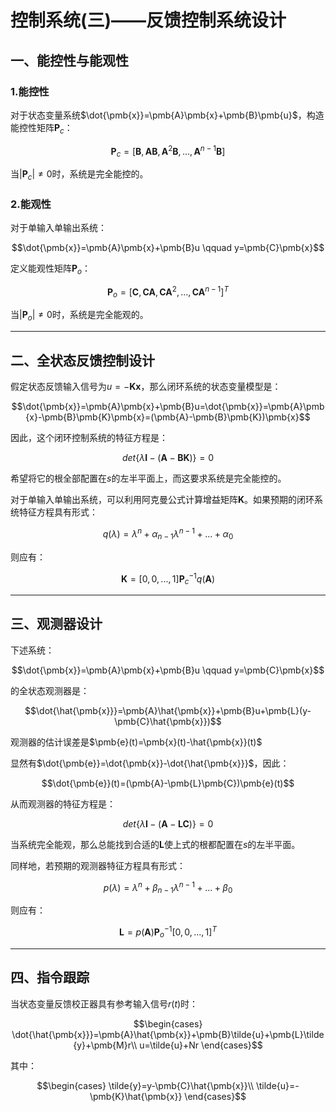 # 控制系统(三)——反馈控制系统设计

## 一、能控性与能观性

### 1.能控性

对于状态变量系统$\dot{\pmb{x}}=\pmb{A}\pmb{x}+\pmb{B}\pmb{u}$，构造能控性矩阵$\pmb{P}_c$：

$$\pmb{P}_c=[\pmb{B},\pmb{A}\pmb{B},\pmb{A}^{2}\pmb{B},...,\pmb{A}^{n-1}\pmb{B}]$$

当$|\pmb{P}_c|\neq0$时，系统是完全能控的。

### 2.能观性

对于单输入单输出系统：

$$\dot{\pmb{x}}=\pmb{A}\pmb{x}+\pmb{B}u \qquad y=\pmb{C}\pmb{x}$$

定义能观性矩阵$\pmb{P}_o$：

$$\pmb{P}_o=[\pmb{C},\pmb{C}\pmb{A},\pmb{C}\pmb{A}^{2},...,\pmb{C}\pmb{A}^{n-1}]^T$$

当$|\pmb{P}_o|\neq0$时，系统是完全能观的。

---

## 二、全状态反馈控制设计

假定状态反馈输入信号为$u=-\pmb{K}\pmb{x}$，那么闭环系统的状态变量模型是：

$$\dot{\pmb{x}}=\pmb{A}\pmb{x}+\pmb{B}u=\dot{\pmb{x}}=\pmb{A}\pmb{x}-\pmb{B}\pmb{K}\pmb{x}=(\pmb{A}-\pmb{B}\pmb{K})\pmb{x}$$

因此，这个闭环控制系统的特征方程是：

$$det\{ \lambda\pmb{I}-(\pmb{A}-\pmb{B}\pmb{K}) \}=0$$

希望将它的根全部配置在$s$的左半平面上，而这要求系统是完全能控的。

对于单输入单输出系统，可以利用阿克曼公式计算增益矩阵$\pmb{K}$。如果预期的闭环系统特征方程具有形式：

$$q(\lambda)=\lambda^n+\alpha_{n-1}\lambda^{n-1}+...+\alpha_{0}$$

则应有：

$$\pmb{K}=[0,0,...,1]\pmb{P}_c^{-1}q(\pmb{A})$$

---

## 三、观测器设计

下述系统：

$$\dot{\pmb{x}}=\pmb{A}\pmb{x}+\pmb{B}u \qquad y=\pmb{C}\pmb{x}$$

的全状态观测器是：

$$\dot{\hat{\pmb{x}}}=\pmb{A}\hat{\pmb{x}}+\pmb{B}u+\pmb{L}(y-\pmb{C}\hat{\pmb{x}})$$

观测器的估计误差是$\pmb{e}(t)=\pmb{x}(t)-\hat{\pmb{x}}(t)$

显然有$\dot{\pmb{e}}=\dot{\pmb{x}}-\dot{\hat{\pmb{x}}}$，因此：

$$\dot{\pmb{e}}(t)=(\pmb{A}-\pmb{L}\pmb{C})\pmb{e}(t)$$

从而观测器的特征方程是：

$$det\{ \lambda\pmb{I}-(\pmb{A}-\pmb{L}\pmb{C}) \}=0$$

当系统完全能观，那么总能找到合适的$\pmb{L}$使上式的根都配置在$s$的左半平面。

同样地，若预期的观测器特征方程具有形式：

$$p(\lambda)=\lambda^n+\beta_{n-1}\lambda^{n-1}+...+\beta_{0}$$

则应有：

$$\pmb{L}=p(\pmb{A})\pmb{P}_o^{-1}[0,0,...,1]^T$$

---

## 四、指令跟踪

当状态变量反馈校正器具有参考输入信号$r(t)$时：

$$\begin{cases}
    \dot{\hat{\pmb{x}}}=\pmb{A}\hat{\pmb{x}}+\pmb{B}\tilde{u}+\pmb{L}\tilde{y}+\pmb{M}r\\
    u=\tilde{u}+Nr
\end{cases}$$

其中：

$$\begin{cases}
    \tilde{y}=y-\pmb{C}\hat{\pmb{x}}\\
    \tilde{u}=-\pmb{K}\hat{\pmb{x}}
\end{cases}$$


